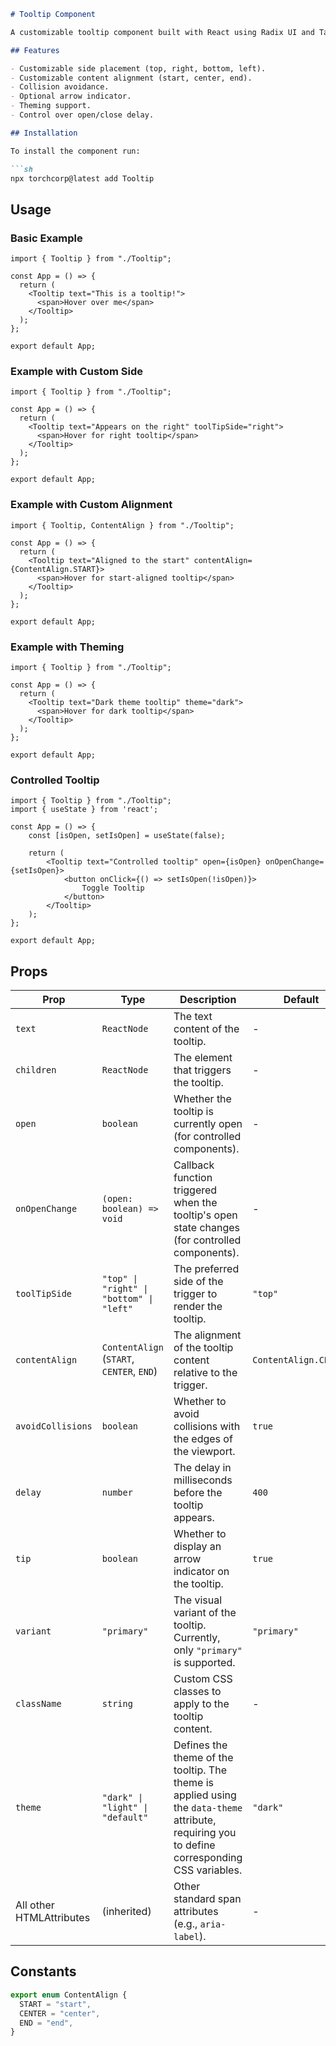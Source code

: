 ```markdown
# Tooltip Component

A customizable tooltip component built with React using Radix UI and Tailwind CSS.

## Features

- Customizable side placement (top, right, bottom, left).
- Customizable content alignment (start, center, end).
- Collision avoidance.
- Optional arrow indicator.
- Theming support.
- Control over open/close delay.

## Installation

To install the component run:

```sh
npx torchcorp@latest add Tooltip
```

## Usage

### Basic Example

```tsx
import { Tooltip } from "./Tooltip";

const App = () => {
  return (
    <Tooltip text="This is a tooltip!">
      <span>Hover over me</span>
    </Tooltip>
  );
};

export default App;
```

### Example with Custom Side

```tsx
import { Tooltip } from "./Tooltip";

const App = () => {
  return (
    <Tooltip text="Appears on the right" toolTipSide="right">
      <span>Hover for right tooltip</span>
    </Tooltip>
  );
};

export default App;
```

### Example with Custom Alignment

```tsx
import { Tooltip, ContentAlign } from "./Tooltip";

const App = () => {
  return (
    <Tooltip text="Aligned to the start" contentAlign={ContentAlign.START}>
      <span>Hover for start-aligned tooltip</span>
    </Tooltip>
  );
};

export default App;
```

### Example with Theming

```tsx
import { Tooltip } from "./Tooltip";

const App = () => {
  return (
    <Tooltip text="Dark theme tooltip" theme="dark">
      <span>Hover for dark tooltip</span>
    </Tooltip>
  );
};

export default App;
```

### Controlled Tooltip

```tsx
import { Tooltip } from "./Tooltip";
import { useState } from 'react';

const App = () => {
    const [isOpen, setIsOpen] = useState(false);

    return (
        <Tooltip text="Controlled tooltip" open={isOpen} onOpenChange={setIsOpen}>
            <button onClick={() => setIsOpen(!isOpen)}>
                Toggle Tooltip
            </button>
        </Tooltip>
    );
};

export default App;
```

## Props

| Prop              | Type                                     | Description                                                                                                                                          | Default              |
|-------------------|------------------------------------------|------------------------------------------------------------------------------------------------------------------------------------------------------|----------------------|
| `text`            | `ReactNode`                              | The text content of the tooltip.                                                                                                                     | -                    |
| `children`        | `ReactNode`                              | The element that triggers the tooltip.                                                                                                                   | -                    |
| `open`            | `boolean`                                | Whether the tooltip is currently open (for controlled components).                                                                                    | -                    |
| `onOpenChange`    | `(open: boolean) => void`                 | Callback function triggered when the tooltip's open state changes (for controlled components).                                                               | -                    |
| `toolTipSide`       | `"top" \| "right" \| "bottom" \| "left"` | The preferred side of the trigger to render the tooltip.                                                                                             | `"top"`                |
| `contentAlign`    | `ContentAlign` (`START`, `CENTER`, `END`) | The alignment of the tooltip content relative to the trigger.                                                                                             | `ContentAlign.CENTER` |
| `avoidCollisions` | `boolean`                                | Whether to avoid collisions with the edges of the viewport.                                                                                             | `true`               |
| `delay`           | `number`                                 | The delay in milliseconds before the tooltip appears.                                                                                                 | `400`                |
| `tip`             | `boolean`                                | Whether to display an arrow indicator on the tooltip.                                                                                                  | `true`               |
| `variant`         | `"primary"`                              | The visual variant of the tooltip. Currently, only `"primary"` is supported.                                                                         | `"primary"`          |
| `className`       | `string`                                 | Custom CSS classes to apply to the tooltip content.                                                                                                  | -                    |
| `theme`           | `"dark" \| "light" \| "default"`           | Defines the theme of the tooltip. The theme is applied using the `data-theme` attribute, requiring you to define corresponding CSS variables.                                             | `"dark"`             |
| All other HTMLAttributes<HTMLSpanElement> | (inherited) | Other standard span attributes (e.g., `aria-label`).       | -       |

## Constants

```typescript
export enum ContentAlign {
  START = "start",
  CENTER = "center",
  END = "end",
}
```

